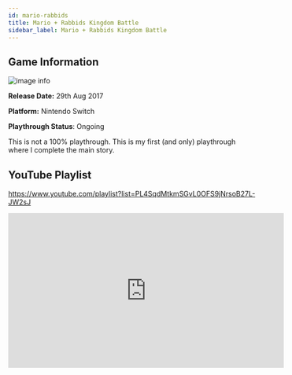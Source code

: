 ```yaml
---
id: mario-rabbids
title: Mario + Rabbids Kingdom Battle
sidebar_label: Mario + Rabbids Kingdom Battle
---
```


## Game Information

![image info](assets/games/mario-rabbids.jpg)

**Release Date:** 29th Aug 2017

**Platform:** Nintendo Switch

**Playthrough Status**: Ongoing

This is not a 100% playthrough. This is my first (and only) playthrough where I complete the main story.

## YouTube Playlist

https://www.youtube.com/playlist?list=PL4SqdMtkmSGvL0OFS9jNrsoB27L-JW2sJ

<iframe width="560" height="315" src="https://www.youtube-nocookie.com/embed/videoseries?list=PL4SqdMtkmSGvL0OFS9jNrsoB27L-JW2sJ" frameborder="0" allow="accelerometer; autoplay; encrypted-media; gyroscope; picture-in-picture" allowfullscreen></iframe>

